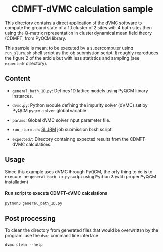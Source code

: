 <div align="center">

# CDMFT-dVMC calculation sample

</div>

This directory contains a direct application of the dVMC software to
compute the ground state of a 1D cluster of 2 sites with 4 bath sites then using
the Q-matrix representation in cluster dynamical mean field theory (CDMFT)
from PyQCM library.

This sample is meant to be executed by a supercomputer using `run_slurm.sh` shell
script as the job submission script. It roughly reproduces the figure 2 of the article
but with less statistics and sampling (see `expected/` directory).

## Content

- `general_bath_1D.py`: Defines 1D lattice models using PyQCM library instances.

- `dvmc.py`: Python module defining the impurity solver (dVMC) set by PyQCM
  `pyqcm.solver` global variable.

- `params`: Global dVMC solver input parameter file.

- `run_slurm.sh`: [SLURM](https://slurm.schedmd.com/sbatch.html) job submission bash script.

- `expected/`: Directory containing expected results from the CDMFT-dVMC calculations.

## Usage

Since this example uses dVMC through PyQCM, the only thing to do is to execute
the `general_bath_1D.py` script using Python 3 (with proper PyQCM installation)

#### Run script to execute CDMFT-dVMC calculations

```shell
python3 general_bath_1D.py
```

## Post processing

To clean the directory from generated files that would be overwritten by the program,
use the `dvmc` command line interface

```shell
dvmc clean --help
```
